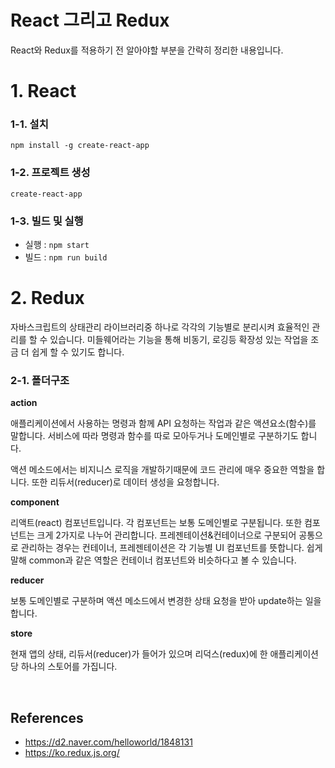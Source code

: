 # React 그리고 Redux

React와 Redux를 적용하기 전 알아야할 부분을 간략히 정리한 내용입니다.

# 1. React

### 1-1. 설치

`npm install -g create-react-app`

### 1-2. 프로젝트 생성

`create-react-app`

### 1-3. 빌드 및 실행

- 실행 : `npm start` 
- 빌드 : `npm run build`

# 2. Redux

자바스크립트의 상태관리 라이브러리중 하나로 각각의 기능별로 분리시켜 효율적인 관리를 할 수 있습니다. 미들웨어라는 기능을 통해 비동기, 로깅등 확장성 있는 작업을 조금 더 쉽게 할 수 있기도 합니다.

### 2-1. 폴더구조

**action**

애플리케이션에서 사용하는 명령과 함께 API 요청하는 작업과 같은 액션요소(함수)를 말합니다. 서비스에 따라 명령과 함수를 따로 모아두거나 도메인별로 구분하기도 합니다.

액션 메소드에서는 비지니스 로직을 개발하기때문에 코드 관리에 매우 중요한 역할을 합니다. 또한 리듀서(reducer)로 데이터 생성을 요청합니다.

**component**

리액트(react) 컴포넌트입니다. 각 컴포넌트는 보통 도메인별로 구분됩니다. 또한  컴포넌트는 크게 2가지로 나누어 관리합니다. 프레젠테이션&컨테이너으로 구분되어 공통으로 관리하는 경우는 컨테이너, 프레젠테이션은 각 기능별 UI 컴포넌트를 뜻합니다. 쉽게 말해 common과 같은 역할은 컨테이너 컴포넌트와 비슷하다고 볼 수 있습니다.

**reducer**

보통 도메인별로 구분하며 액션 메소드에서 변경한 상태 요청을 받아 update하는 일을 합니다.

**store**

현재 앱의 상태, 리듀서(reducer)가 들어가 있으며 리덕스(redux)에 한 애플리케이션당 하나의 스토어를 가집니다. 

<br>

## References
- https://d2.naver.com/helloworld/1848131
- https://ko.redux.js.org/